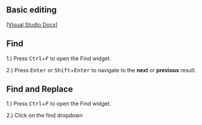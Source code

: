 ## Basic editing

[[Visual Studio Docs](https://code.visualstudio.com/docs/editor/codebasics)]

## Find

1.) Press <kbd>Ctrl</kbd>+<kbd>F</kbd> to open the Find widget.

2.) Press <kbd>Enter</kbd> or <kbd>Shift</kbd>+<kbd>Enter</kbd> to navigate to the **next** or **previous** result.

## Find and Replace

1.) Press <kbd>Ctrl</kbd>+<kbd>F</kbd> to open the Find widget.

2.) Click on the find dropdown
